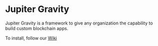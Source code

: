 # Jupiter Gravity
Jupiter Gravity is a framework to give any organization the capability to build custom blockchain apps.  

To install, follow our [Wiki](https://github.com/SigwoTechnologies/jupiter-gravity/wiki)

